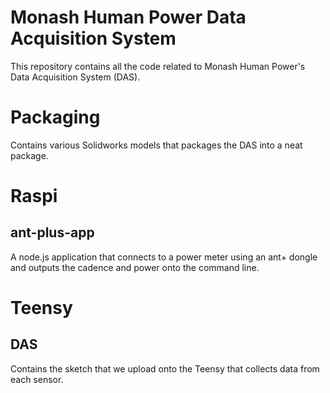 # Monash Human Power Data Acquisition System

This repository contains all the code related to Monash Human Power's Data Acquisition System (DAS).

# Packaging
Contains various Solidworks models that packages the DAS into a neat package.

# Raspi
## ant-plus-app
A node.js application that connects to a power meter using an ant+ dongle and outputs the cadence and power onto the command line.

# Teensy
## DAS
Contains the sketch that we upload onto the Teensy that collects data from each sensor.